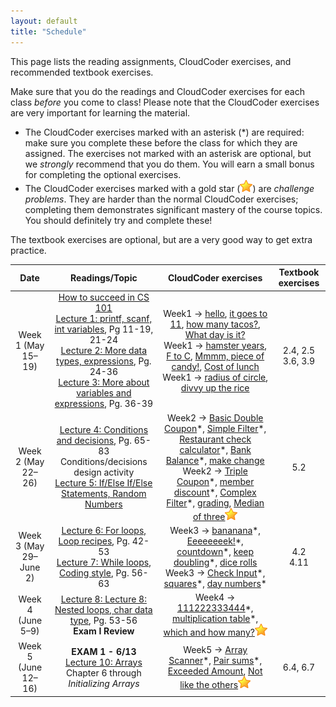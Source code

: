 ```yaml
---
layout: default
title: "Schedule"
---
```


This page lists the reading assignments, CloudCoder exercises, and recommended textbook exercises.

Make sure that you do the readings and CloudCoder exercises for each class *before* you come to class!  Please note that the CloudCoder exercises are very important for learning the material.

* The CloudCoder exercises marked with an asterisk (\*) are required: make sure you complete these before the class for which they are assigned.  The exercises not marked with an asterisk are optional, but we *strongly* recommend that you do them.  You will earn a small bonus for completing the optional exercises.
* The CloudCoder exercises marked with a gold star (![gold star](img/goldstar-tiny.png)) are *challenge problems*.  They are harder than the normal CloudCoder exercises; completing them demonstrates significant mastery of the course topics.  You should definitely try and complete these!

The textbook exercises are optional, but are a very good way to get extra practice.

Date | Readings/Topic | CloudCoder exercises | Textbook exercises
:----: | :--------: | :--------------------: | :------------------:
Week 1 (May 15&ndash;19)      | [How to succeed in CS 101](success.html) <br> [Lecture 1: printf, scanf, int variables](lectures/lecture01.html), Pg 11-19, 21-24 <br> [Lecture 2: More data types, expressions](lectures/lecture02.html), Pg. 24-36 <br> [Lecture 3: More about variables and expressions](lectures/lecture03.html), Pg. 36-39 | Week1 &rarr; [hello](https://cs.ycp.edu/cloudcoder/#exercise?c=9,p=263), [it goes to 11](https://cs.ycp.edu/cloudcoder/#exercise?c=9,p=264), [how many tacos?](https://cs.ycp.edu/cloudcoder/#exercise?c=9,p=265), [What day is it?](https://cs.ycp.edu/cloudcoder/#exercise?c=9,p=266) <br> Week1 &rarr; [hamster years](https://cs.ycp.edu/cloudcoder/#exercise?c=9,p=267), [F to C](https://cs.ycp.edu/cloudcoder/#exercise?c=9,p=268), [Mmmm, piece of candy!](https://cs.ycp.edu/cloudcoder/#exercise?c=9,p=269), [Cost of lunch](https://cs.ycp.edu/cloudcoder/#exercise?c=9,p=270) <br> Week1 → [radius of circle](https://cs.ycp.edu/cloudcoder/#exercise?c=9,p=271), [divvy up the rice](https://cs.ycp.edu/cloudcoder/#exercise?c=9,p=272) | <br /> 2.4, 2.5 <br /> 3.6, 3.9
Week 2 (May 22&ndash;26)      | [Lecture 4: Conditions and decisions](lectures/lecture04.html), Pg. 65-83 <br> <span class="activity">Conditions/decisions design activity</span> <br /> [Lecture 5: If/Else If/Else Statements, Random Numbers](lectures/lecture05.html) | Week2 → [Basic Double Coupon](https://cs.ycp.edu/cloudcoder/#exercise?c=15,p=481)\*, [Simple Filter](https://cs.ycp.edu/cloudcoder/#exercise?c=15,p=482)\*, [Restaurant check calculator](https://cs.ycp.edu/cloudcoder/#exercise?c=15,p=484)\*, [Bank Balance](https://cs.ycp.edu/cloudcoder/#exercise?c=15,p=483)\*, [make change](https://cs.ycp.edu/cloudcoder/#exercise?c=15,p=518) <br> Week2 &rarr; [Triple Coupon](https://cs.ycp.edu/cloudcoder/#exercise?c=15,p=485)\*, [member discount](https://cs.ycp.edu/cloudcoder/#exercise?c=15,p=486)\*, [Complex Filter](https://cs.ycp.edu/cloudcoder/#exercise?c=15,p=487)\*, [grading](https://cs.ycp.edu/cloudcoder/#exercise?c=15,p=528), [Median of three](https://cs.ycp.edu/cloudcoder/#exercise?c=15,p=532)![gold star](img/goldstar-tiny.png) | 5.2 
Week 3 (May 29&ndash;June 2)  | [Lecture 6: For loops, Loop recipes](lectures/lecture06.html), Pg. 42-53 <br> [Lecture 7: While loops, Coding style](lectures/lecture07.html), Pg. 56-63 | Week3 &rarr; [bananana](https://cs.ycp.edu/cloudcoder/#exercise?c=9,p=280)\*, [Eeeeeeeek!](https://cs.ycp.edu/cloudcoder/#exercise?c=9,p=309)\*, [countdown](https://cs.ycp.edu/cloudcoder/#exercise?c=9,p=281)\*, [keep doubling](https://cs.ycp.edu/cloudcoder/#exercise?c=9,p=282)\*, [dice rolls](https://cs.ycp.edu/cloudcoder/#exercise?c=9,p=311) <br> Week3 &rarr; [Check Input](https://cs.ycp.edu/cloudcoder/#exercise?c=9,p=283)\*, [squares](https://cs.ycp.edu/cloudcoder/#exercise?c=9,p=284)\*, [day numbers](https://cs.ycp.edu/cloudcoder/#exercise?c=9,p=285)\* | 4.2 <br /> 4.11
Week 4 (June 5&ndash;9)       | [Lecture 8: Lecture 8: Nested loops, char data type](lectures/lecture08.html), Pg. 53-56 <br> **Exam I Review** | Week4 &rarr; [111222333444](https://cs.ycp.edu/cloudcoder/#exercise?c=15,p=494)\*, [multiplication table](https://cs.ycp.edu/cloudcoder/#exercise?c=15,p=533)\*, [which and how many?](https://cs.ycp.edu/cloudcoder/#exercise?c=15,p=495)![gold star](img/goldstar-tiny.png) 
Week 5 (June 12&ndash;16)     | **EXAM 1 - 6/13** <br /> [Lecture 10: Arrays](lectures/lecture10.html)<br>Chapter 6 through *Initializing Arrays* | Week5 &rarr; [Array Scanner](https://cs.ycp.edu/cloudcoder/#exercise?c=15,p=496)\*, [Pair sums](https://cs.ycp.edu/cloudcoder/#exercise?c=15,p=497)\*, [Exceeded Amount](https://cs.ycp.edu/cloudcoder/#exercise?c=15,p=498), [Not like the others](https://cs.ycp.edu/cloudcoder/#exercise?c=15,p=499)![gold star](img/goldstar-tiny.png) | 6.4, 6.7

<!--
Jan 24 | [Lecture 1: printf, scanf, int variables](lectures/lecture01.html) | Week2 &rarr; [hello](https://cs.ycp.edu/cloudcoder/#exercise?c=15,p=471)\*, [it goes to 11](https://cs.ycp.edu/cloudcoder/#exercise?c=15,p=472)\*, [how many tacos?](https://cs.ycp.edu/cloudcoder/#exercise?c=15,p=473), [What day is it?](https://cs.ycp.edu/cloudcoder/#exercise?c=15,p=474) | 2.4, 2.5
Jan 26 | [Lecture 2: More data types, expressions](lectures/lecture02.html)<br>Chapter 3 through *The Modulus Operator* | Week2 &rarr; [hamster years](https://cs.ycp.edu/cloudcoder/#exercise?c=15,p=475) \*, [F to C](https://cs.ycp.edu/cloudcoder/#exercise?c=15,p=476)\*, [Mmmm, piece of candy!](https://cs.ycp.edu/cloudcoder/#exercise?c=15,p=477)\*, [Cost of lunch](https://cs.ycp.edu/cloudcoder/#exercise?c=15,p=478) | 3.6, 3.9
Jan 31 | [Lecture 3: More about variables and expressions](lectures/lecture03.html)<br>Chapter 3, *Integer and Floating-Point Conversions* to end of chapter | Week3 &rarr; [radius of circle](https://cs.ycp.edu/cloudcoder/#exercise?c=15,p=479) \*, [divvy up the rice](https://cs.ycp.edu/cloudcoder/#exercise?c=15,p=480)\* | &mdash;
Feb 2 | [Lecture 4: Conditions and decisions](lectures/lecture04.html)<br>Chapter 5 through *Nested if Statements* | Week3 &rarr; [Basic Double Coupon](https://cs.ycp.edu/cloudcoder/#exercise?c=15,p=481)\*, [Simple Filter](https://cs.ycp.edu/cloudcoder/#exercise?c=15,p=482)\*, [Restaurant check calculator](https://cs.ycp.edu/cloudcoder/#exercise?c=15,p=484)\*, [Bank Balance](https://cs.ycp.edu/cloudcoder/#exercise?c=15,p=483)\*, [make change](https://cs.ycp.edu/cloudcoder/#exercise?c=15,p=518) | 5.2
Feb 7 | <span class="activity">Conditions/decisions design activity</span> | &mdash; | &mdash;
Feb 9 | [Lecture 5: If/else if/else statements, random numbers](lectures/lecture05.html)<br>Chapter 5, *The else if Construct* | Week4 &rarr; [Triple Coupon](https://cs.ycp.edu/cloudcoder/#exercise?c=15,p=485)\*, [member discount](https://cs.ycp.edu/cloudcoder/#exercise?c=15,p=486)\*, [Complex Filter](https://cs.ycp.edu/cloudcoder/#exercise?c=15,p=487)\*, [grading](https://cs.ycp.edu/cloudcoder/#exercise?c=15,p=528), [Median of three](https://cs.ycp.edu/cloudcoder/#exercise?c=15,p=532)![gold star](img/goldstar-tiny.png) | &mdash;
Feb 14 | **Exam 1** | Exam1Review &rarr; [fleems](https://cs.ycp.edu/cloudcoder/#exercise?c=15,p=529), [buy 3, get 1 free](https://cs.ycp.edu/cloudcoder/#exercise?c=15,p=534)
Feb 16 | [Lecture 6: For loops, loop recipes](lectures/lecture06.html)<br>Chapter 4, through *The for Statement* | Week5 &rarr; [bananana](https://cs.ycp.edu/cloudcoder/#exercise?c=15,p=488)\*, [Eeeeeeek](https://cs.ycp.edu/cloudcoder/#exercise?c=15,p=517)\*, [countdown](https://cs.ycp.edu/cloudcoder/#exercise?c=15,p=489)\*, [keep doubling](https://cs.ycp.edu/cloudcoder/#exercise?c=15,p=490)\*, [dice rolls](https://cs.ycp.edu/cloudcoder/#exercise?c=15,p=519)![gold star](img/goldstar-tiny.png) | 4.2
Feb 21 | [Lecture 7: While loops, coding style](lectures/lecture07.html)<br>Chapter 4, *The while Statement* | Week6 &rarr; [Check Input](https://cs.ycp.edu/cloudcoder/#exercise?c=15,p=491)\*, [squares](https://cs.ycp.edu/cloudcoder/#exercise?c=15,p=492)\*, [day numbers](https://cs.ycp.edu/cloudcoder/#exercise?c=15,p=493)\* | 4.11
Feb 23 | <span class="activity">Loops design activity</span> | &mdash;
Feb 28 | Winter vacation, no class
Mar 2 | Winter vacation, no class
Mar 7 | [Lecture 8: Nested loops, char data types](lectures/lecture08.html)<br>Chapter 4, *Nested for Loops* | Week8 &rarr; [111222333444](https://cs.ycp.edu/cloudcoder/#exercise?c=15,p=494)\*, [multiplication table](https://cs.ycp.edu/cloudcoder/#exercise?c=15,p=533)\*, [which and how many?](https://cs.ycp.edu/cloudcoder/#exercise?c=15,p=495)![gold star](img/goldstar-tiny.png) | &mdash;
Mar 9 | Combining loops and if/else | &mdash; | &mdash;
Mar 14 | College closed due to snow
Mar 16 | **Exam 2**
Mar 21 | [Lecture 10: Arrays](lectures/lecture10.html)<br>Chapter 6 through *Initializing Arrays* | Week9 &rarr; [Array Scanner](https://cs.ycp.edu/cloudcoder/#exercise?c=15,p=496)\*, [Pair sums](https://cs.ycp.edu/cloudcoder/#exercise?c=15,p=497)\*, [Exceeded Amount](https://cs.ycp.edu/cloudcoder/#exercise?c=15,p=498), [Not like the others](https://cs.ycp.edu/cloudcoder/#exercise?c=15,p=499)![gold star](img/goldstar-tiny.png) | 6.4, 6.7
Mar 23 | [Lecture 11: Multidimensional arrays](lectures/lecture11.html)<br>Chapter 6, *Multidimensional Arrays* | Week10 &rarr; [tic-tac-toe check](https://cs.ycp.edu/cloudcoder/#exercise?c=15,p=527)\* | &mdash;
Mar 28 | [Lecture 12: Functions, top-down design](lectures/lecture12.html)<br>Chapter 7 through *Automatic Variables* | Week10 &rarr;  [PrintSum](https://cs.ycp.edu/cloudcoder/#exercise?c=15,p=500)\*, [Deep Thought](https://cs.ycp.edu/cloudcoder/#exercise?c=15,p=501)\*, [Find Primes](https://cs.ycp.edu/cloudcoder/#exercise?c=15,p=502)![gold star](img/goldstar-tiny.png) | &mdash;
Mar 30 | [Lecture 13: Functions that return a value](lectures/lecture13.html)<br>Chapter 7 through *Checking Function Arguments* | Week11 &rarr; [SumBetween](https://cs.ycp.edu/cloudcoder/#exercise?c=15,p=506)\*, [MaxOfThree](https://cs.ycp.edu/cloudcoder/#exercise?c=15,p=507)\*, [feetToMeters](https://cs.ycp.edu/cloudcoder/#exercise?c=15,p=524)\*, [inRange](https://cs.ycp.edu/cloudcoder/#exercise?c=15,p=525)\*, [diamond](https://cs.ycp.edu/cloudcoder/#exercise?c=15,p=526)![gold star](img/goldstar-tiny.png) | 7.7
Apr 4 | <span class="activity">Functions design activity</span>
Apr 6 | [Lecture 14: Arrays and functions](lectures/lecture14.html)<br>Chapter 7 through *Multidimensional Variable-Length Arrays and Functions* | Week11 &rarr; [ArraySum](https://cs.ycp.edu/cloudcoder/#exercise?c=15,p=503)\*, [IsAscending](https://cs.ycp.edu/cloudcoder/#exercise?c=15,p=505)\*, [countOdd](https://cs.ycp.edu/cloudcoder/#exercise?c=15,p=504)\* | &mdash;
Apr 11 | **Exam 3**
Apr 13 | Spring vacation, no class
Apr 18 | [Lecture 15: Pointers, reference parameters](lectures/lecture15.html)<br>Chapter 10 through *Using Pointers in Expressions* | Week12 &rarr; [AddEmUp](https://cs.ycp.edu/cloudcoder/#exercise?c=15,p=508)\* | &mdash;
Apr 20 | [Lecture 16: Struct types](lectures/lecture16.html)<br>Chapter 8, through *Using Structures in Expressions*<br>[Lecture 17: Using structs with functions](lectures/lecture17.html)<br>Chapter 8, through *Initializing Structures* | | &mdash;
Apr 25 | [Lecture 18: Pointers to structures](lectures/lecture18.html)<br>Chapter 10, *Working with Pointers and Structures* |  Week13 &rarr; [area of Rectangle](https://cs.ycp.edu/cloudcoder/#exercise?c=15,p=509)\*, [quadrant](https://cs.ycp.edu/cloudcoder/#exercise?c=15,p=535)\* | &mdash;
Apr 27 | [Lecture 19: Composition](lectures/lecture19.html)<br>Chapter 8, *Structures Containing Structures*<br>[Lecture 20: Arrays of structures](lectures/lecture20.html)<br>Chapter 8, *Arrays of Structures* |  &mdash; | &mdash;
May 2 | Exam review | &mdash; | &mdash;
May 4 | **Exam 4**
-->